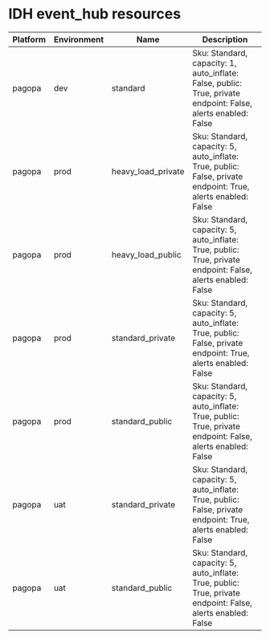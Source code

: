 # IDH event_hub resources
|Platform| Environment| Name | Description | 
|------|---------|----|---|
|pagopa|dev|standard| Sku: Standard, capacity: 1, auto_inflate: False, public: True, private endpoint: False, alerts enabled: False |
|pagopa|prod|heavy_load_private| Sku: Standard, capacity: 5, auto_inflate: True, public: False, private endpoint: True, alerts enabled: False |
|pagopa|prod|heavy_load_public| Sku: Standard, capacity: 5, auto_inflate: True, public: True, private endpoint: False, alerts enabled: False |
|pagopa|prod|standard_private| Sku: Standard, capacity: 5, auto_inflate: True, public: False, private endpoint: True, alerts enabled: False |
|pagopa|prod|standard_public| Sku: Standard, capacity: 5, auto_inflate: True, public: True, private endpoint: False, alerts enabled: False |
|pagopa|uat|standard_private| Sku: Standard, capacity: 5, auto_inflate: True, public: False, private endpoint: True, alerts enabled: False |
|pagopa|uat|standard_public| Sku: Standard, capacity: 5, auto_inflate: True, public: True, private endpoint: False, alerts enabled: False |
